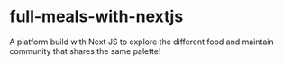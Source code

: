 # full-meals-with-nextjs
A platform build with Next JS to explore the different food and maintain community that shares the same palette!
